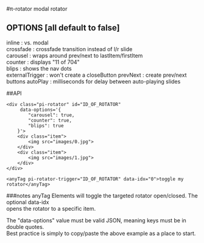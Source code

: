 #π-rotator
modal rotator

## OPTIONS [all default to false]
inline          : vs. modal  
crossfade       : crossfade transition instead of l/r slide   
carousel        : wraps around prev/next to lastItem/firstItem  
counter         : displays "11 of 704"  
blips           : shows the nav dots  
externalTrigger : won't create a closeButton
prevNext        : create prev/next buttons
autoPlay        : milliseconds for delay between auto-playing slides

##API
```
<div class="pi-rotator" id="ID_OF_ROTATOR"
     data-options='{
		"carousel": true,
		"counter": true,
		"blips": true
	}'>
	<div class="item">
		<img src="images/0.jpg">
	</div>
	<div class="item">
		<img src="images/1.jpg">
	</div>
</div>

<anyTag pi-rotator-trigger="ID_OF_ROTATOR" data-idx="0">toggle my rotator</anyTag>
```
###notes
anyTag Elements will toggle the targeted rotator open/closed. The optional data-idx  
opens the rotator to a specific item.  

The "data-options" value must be valid JSON, meaning keys must be in double quotes.  
Best practice is simply to copy/paste the above example as a place to start.  
